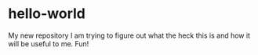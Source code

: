 # hello-world
My new repository 
I am trying to figure out what the heck this is and how it will be useful to me. 
Fun!
